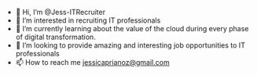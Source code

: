 - 👋 Hi, I’m @Jess-ITRecruiter
- 👀 I’m interested in recruiting IT professionals 
- 🌱 I’m currently learning about the value of the cloud during every phase of digital transformation.
- 💞️ I’m looking to provide amazing and interesting job opportunities to IT professionals
- 📫 How to reach me jessicaprianoz@gmail.com

<!---
Jess-ITRecruiter/Jess-ITRecruiter is a ✨ special ✨ repository because its `README.md` (this file) appears on your GitHub profile.
You can click the Preview link to take a look at your changes.
--->
